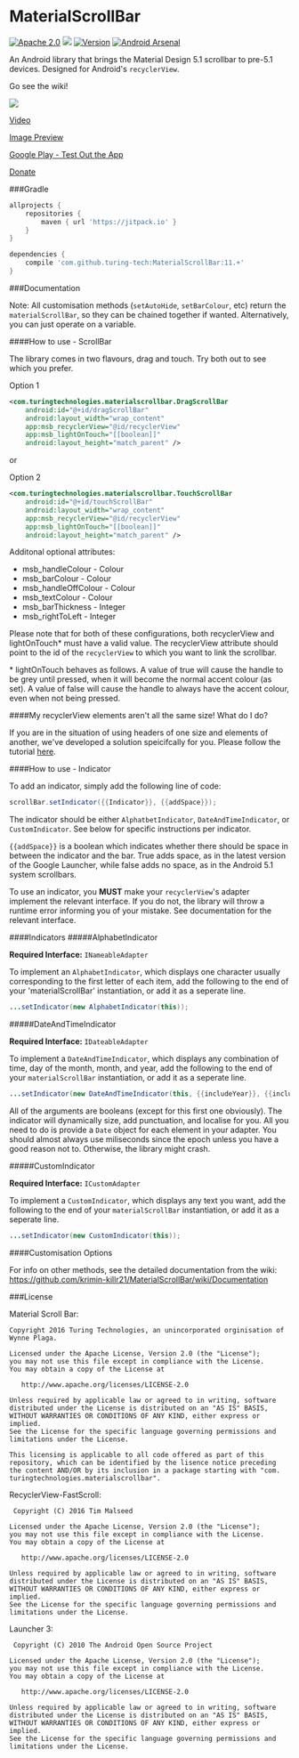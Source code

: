 # MaterialScrollBar

[![Apache 2.0](https://img.shields.io/hexpm/l/plug.svg)](http://www.apache.org/licenses/LICENSE-2.0) [![](https://jitpack.io/v/turing-tech/MaterialScrollBar.svg)](https://jitpack.io/#turing-tech/MaterialScrollBar) [![Version](https://img.shields.io/badge/API-7%2B-blue.svg?style=flat)](https://android-arsenal.com/api?level=7) [![Android Arsenal](https://img.shields.io/badge/Android%20Arsenal-MaterialScrollBar-blue.svg?style=flat)](https://android-arsenal.com/details/1/2441)

An Android library that brings the Material Design 5.1 scrollbar to pre-5.1 devices. Designed for Android's `recyclerView`.

Go see the wiki!

![](sample.png)

[Video](https://youtu.be/F5glJeAFnA4)

[Image Preview](http://imgur.com/a/2SSeY)

[Google Play - Test Out the App](https://play.google.com/store/apps/details?id=com.turingtechnologies.materialscrollbardemo)

[Donate](https://www.paypal.com/cgi-bin/webscr?cmd=_s-xclick&hosted_button_id=UH23JHQ8K4U2C)

###Gradle

```gradle
allprojects {
    repositories {
        maven { url 'https://jitpack.io' }
    }
}
```

```gradle
dependencies {
    compile 'com.github.turing-tech:MaterialScrollBar:11.+'
}
```
###Documentation

Note: All customisation methods (`setAutoHide`, `setBarColour`, etc) return the `materialScrollBar`, so they can be chained together if wanted. Alternatively, you can just operate on a variable.

####How to use - ScrollBar

The library comes in two flavours, drag and touch. Try both out to see which you prefer.

Option 1

```xml
<com.turingtechnologies.materialscrollbar.DragScrollBar
    android:id="@+id/dragScrollBar"
    android:layout_width="wrap_content"
    app:msb_recyclerView="@id/recyclerView"
    app:msb_lightOnTouch="[[boolean]]"
    android:layout_height="match_parent" />
```

or

Option 2

```xml
<com.turingtechnologies.materialscrollbar.TouchScrollBar
    android:id="@+id/touchScrollBar"
    android:layout_width="wrap_content"
    app:msb_recyclerView="@id/recyclerView"
    app:msb_lightOnTouch="[[boolean]]"
    android:layout_height="match_parent" />
```

Additonal optional attributes:

* msb_handleColour - Colour
* msb_barColour - Colour
* msb_handleOffColour - Colour
* msb_textColour - Colour
* msb_barThickness - Integer
* msb_rightToLeft - Integer

Please note that for both of these configurations, both recyclerView and lightOnTouch* must have a valid value. The recyclerView attribute should point to the id of the `recyclerView` to which you want to link the scrollbar.

\* lightOnTouch behaves as follows. A value of true will cause the handle to be grey until pressed, when it will become the normal accent colour (as set). A value of false will cause the handle to always have the accent colour, even when not being pressed.

####My recyclerView elements aren't all the same size! What do I do?

If you are in the situation of using headers of one size and elements of another, we've developed a solution speicifcally for you. Please follow the tutorial [here](https://github.com/krimin-killr21/MaterialScrollBar/wiki/Header-Tutorial).

####How to use - Indicator

To add an indicator, simply add the following line of code:

```java
scrollBar.setIndicator({{Indicator}}, {{addSpace}});
```

The indicator should be either `AlphatbetIndicator`, `DateAndTimeIndicator`, or `CustomIndicator`. See below for specific instructions per indicator.

`{{addSpace}}` is a boolean which indicates whether there should be space in between the indicator and the bar. True adds space, as in the latest version of the Google Launcher, while false adds no space, as in the Android 5.1 system scrollbars.

To use an indicator, you **MUST** make your `recyclerView`'s adapter implement the relevant interface. If you do not, the library will throw a runtime error informing you of your mistake. See documentation for the relevant interface.

####Indicators
#####AlphabetIndicator

**Required Interface:** `INameableAdapter`

To implement an `AlphabetIndicator`, which displays one character usually corresponding to the first letter of each item, add the following to the end of your 'materialScrollBar' instantiation, or add it as a seperate line.
```java
...setIndicator(new AlphabetIndicator(this));
```

#####DateAndTimeIndicator

**Required Interface:** `IDateableAdapter`

To implement a `DateAndTimeIndicator`, which displays any combination of time, day of the month, month, and year, add the following to the end of your `materialScrollBar` instantiation, or add it as a seperate line.
```java
...setIndicator(new DateAndTimeIndicator(this, {{includeYear}}, {{includeMonth}}, {{includeDay}}, {{includeTime}}));
```

All of the arguments are booleans (except for this first one obviously). The indicator will dynamically size, add punctuation, and localise for you. All you need to do is provide a `Date` object for each element in your adapter. You should almost always use miliseconds since the epoch unless you have a good reason not to. Otherwise, the library might crash.

#####CustomIndicator

**Required Interface:** `ICustomAdapter`

To implement a `CustomIndicator`, which displays any text you want, add the following to the end of your `materialScrollBar` instantiation, or add it as a seperate line.
```java
...setIndicator(new CustomIndicator(this));
```

####Customisation Options

For info on other methods, see the detailed documentation from the wiki: https://github.com/krimin-killr21/MaterialScrollBar/wiki/Documentation

###License

Material Scroll Bar:

    Copyright 2016 Turing Technologies, an unincorporated orginisation of Wynne Plaga.

    Licensed under the Apache License, Version 2.0 (the "License");
    you may not use this file except in compliance with the License.
    You may obtain a copy of the License at

       http://www.apache.org/licenses/LICENSE-2.0

    Unless required by applicable law or agreed to in writing, software
    distributed under the License is distributed on an "AS IS" BASIS,
    WITHOUT WARRANTIES OR CONDITIONS OF ANY KIND, either express or implied.
    See the License for the specific language governing permissions and
    limitations under the License.
    
    This licensing is applicable to all code offered as part of this
    repository, which can be identified by the lisence notice preceding
    the content AND/OR by its inclusion in a package starting with "com.
    turingtechnologies.materialscrollbar".

RecyclerView-FastScroll:

     Copyright (C) 2016 Tim Malseed
   
    Licensed under the Apache License, Version 2.0 (the "License");
    you may not use this file except in compliance with the License.
    You may obtain a copy of the License at

       http://www.apache.org/licenses/LICENSE-2.0

    Unless required by applicable law or agreed to in writing, software
    distributed under the License is distributed on an "AS IS" BASIS,
    WITHOUT WARRANTIES OR CONDITIONS OF ANY KIND, either express or implied.
    See the License for the specific language governing permissions and
    limitations under the License.

Launcher 3:
 
     Copyright (C) 2010 The Android Open Source Project

    Licensed under the Apache License, Version 2.0 (the "License");
    you may not use this file except in compliance with the License.
    You may obtain a copy of the License at

       http://www.apache.org/licenses/LICENSE-2.0

    Unless required by applicable law or agreed to in writing, software
    distributed under the License is distributed on an "AS IS" BASIS,
    WITHOUT WARRANTIES OR CONDITIONS OF ANY KIND, either express or implied.
    See the License for the specific language governing permissions and
    limitations under the License.
